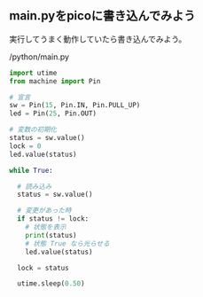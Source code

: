 ## main.pyをpicoに書き込んでみよう
実行してうまく動作していたら書き込んでみよう。

/python/main.py
```python
import utime
from machine import Pin

# 宣言
sw = Pin(15, Pin.IN, Pin.PULL_UP)
led = Pin(25, Pin.OUT)

# 変数の初期化
status = sw.value()
lock = 0
led.value(status)

while True:

  # 読み込み
  status = sw.value()

  # 変更があった時
  if status != lock:
    # 状態を表示
    print(status)
    # 状態 True なら光らせる
    led.value(status)

  lock = status

  utime.sleep(0.50)
```